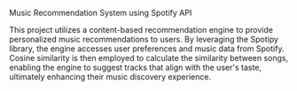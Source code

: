 Music Recommendation System using Spotify API

This project utilizes a content-based recommendation engine to provide personalized music recommendations to users. By leveraging the Spotipy library, the engine accesses user preferences and music data from Spotify. Cosine similarity is then employed to calculate the similarity between songs, enabling the engine to suggest tracks that align with the user's taste, ultimately enhancing their music discovery experience.

